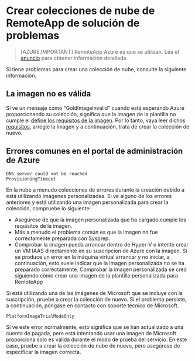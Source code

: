 
<properties
    pageTitle="Solucionar problemas de colecciones de nube de RemoteApp - creación | Microsoft Azure"
    description="Obtenga información sobre cómo solucionar problemas de creación de colección de nube de RemoteApp"
    services="remoteapp"
    documentationCenter=""
    authors="vkbucha"
    manager="mbaldwin" />

<tags
    ms.service="remoteapp"
    ms.workload="tbd"
    ms.tgt_pltfrm="na"
    ms.devlang="na"
    ms.topic="article"
    ms.date="08/15/2016"
    ms.author="elizapo" />



# <a name="troubleshoot-creating-remoteapp-cloud-collections"></a>Crear colecciones de nube de RemoteApp de solución de problemas

> [AZURE.IMPORTANT]
> RemoteApp Azure es que se utilizan. Lea el [anuncio](https://go.microsoft.com/fwlink/?linkid=821148) para obtener información detallada.

Si tiene problemas para crear una colección de nube, consulte la siguiente información.

## <a name="your-image-is-invalid"></a>La imagen no es válida ##
Si ve un mensaje como "GoldImageInvalid" cuando está esperando Azure proporcionando su colección, significa que la imagen de la plantilla no cumple el [define los requisitos de la imagen](remoteapp-imagereqs.md). Por lo tanto, vaya leer dichos [requisitos](remoteapp-imagereqs.md), arregle la imagen y a continuación, trata de crear la colección de nuevo.

## <a name="common-errors-seen-in-the-azure-management-portal"></a>Errores comunes en el portal de administración de Azure

    DNS server could not be reached
    ProvisioningTimeout

En la nube a menudo colecciones de errores durante la creación debido a está utilizando imágenes personalizadas.  Si ve alguno de los errores anteriores y está utilizando una imagen personalizada para crear la colección, compruebe lo siguiente:

- Asegúrese de que la imagen personalizada que ha cargado cumple los requisitos de la imagen.
- Más a menudo el problema común es que la imagen no fue correctamente preparada con Sysprep.  
- Comprobar la imagen pueda arrancar dentro de Hyper-V o intente crear un VM IAAS directamente en su suscripción de Azure con la imagen. Si se produce un error en la máquina virtual arrancar y no iniciar, a continuación, esto suele indicar que la imagen personalizada no se ha preparado correctamente.  Comprobar la imagen personalizada se creó siguiendo cómo crear una imagen de la plantilla personalizada para RemoteApp

Si está utilizando una de las imágenes de Microsoft que se incluye con la suscripción, pruebe a crear la colección de nuevo. Si el problema persiste, a continuación, póngase en contacto con soporte técnico de Microsoft.

    PlatformImageTrialModeOnly

Si ve este error normalmente, esto significa que se han actualizado a una cuenta de pagada, pero está intentando usar una imagen de Microsoft proporciona solo es válida durante el modo de prueba del servicio. En este caso, pruebe a crear la colección de nube de nuevo, pero asegúrese de especificar la imagen correcta.
